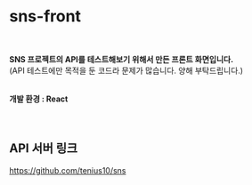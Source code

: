 # sns-front 

<br/>

__SNS 프로젝트의 API를 테스트해보기 위해서 만든 프론트 화면입니다.__ <br/>
(API 테스트에만 목적을 둔 코드라 문제가 많습니다. 양해 부탁드립니다.) <br/><br/>

__개발 환경 : React__ <br/><br/><br/>

## API 서버 링크
https://github.com/tenius10/sns
